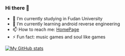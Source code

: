### Hi there 👋

- 🔭 I’m currently studying in Fudan University
- 🌱 I’m currently learning android reverse engineering
- 📫 How to reach me: [HomePage](https://ashenone66.cn)
- ⚡ Fun fact: music games and soul like games

[![My GitHub stats](https://github-readme-stats.vercel.app/api?username=AshenOneYe)](https://github.com/anuraghazra/github-readme-stats)
